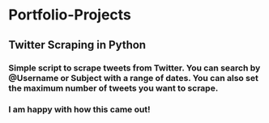 # Portfolio-Projects  

## Twitter Scraping in Python

### Simple script to scrape tweets from Twitter. You can search by @Username or Subject with a range of dates. You can also set the maximum number of tweets you want to scrape.  
###  
### I am happy with how this came out!
